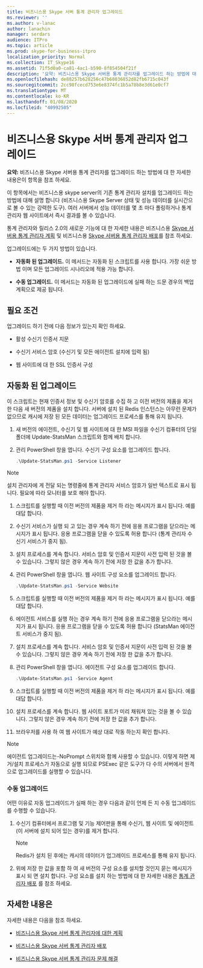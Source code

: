 ```yaml
---
title: 비즈니스용 Skype 서버 통계 관리자 업그레이드
ms.reviewer: ''
ms.author: v-lanac
author: lanachin
manager: serdars
audience: ITPro
ms.topic: article
ms.prod: skype-for-business-itpro
localization_priority: Normal
ms.collection: IT_Skype16
ms.assetid: 71f5d0a0-ca81-4ac1-b590-8f854504f21f
description: '요약: 비즈니스용 Skype 서버용 통계 관리자를 업그레이드 하는 방법에 대 한 자세한 내용은이 항목을 참조 하세요.'
ms.openlocfilehash: de88257b628256c47b68036852d82fb6715c043f
ms.sourcegitcommit: 2cc98fcecd753e6e8374fc1b5a78b8e3d61e0cf7
ms.translationtype: MT
ms.contentlocale: ko-KR
ms.lasthandoff: 01/08/2020
ms.locfileid: "40992505"
---
```

# <a name="upgrade-statistics-manager-for-skype-for-business-server"></a>비즈니스용 Skype 서버 통계 관리자 업그레이드
 
**요약:** 비즈니스용 Skype 서버용 통계 관리자를 업그레이드 하는 방법에 대 한 자세한 내용은이 항목을 참조 하세요.
  
이 항목에서는 비즈니스용 skype server의 기존 통계 관리자 설치를 업그레이드 하는 방법에 대해 설명 합니다 (비즈니스용 Skype Server 상태 및 성능 데이터를 실시간으로 볼 수 있는 강력한 도구). 여러 서버에서 성능 데이터를 몇 초 마다 폴링하거나 통계 관리자 웹 사이트에서 즉시 결과를 볼 수 있습니다. 
  
통계 관리자와 릴리스 2.0의 새로운 기능에 대 한 자세한 내용은 비즈니스용 [Skype 서버용 통계 관리자 계획](plan.md) 및 비즈니스용 [Skype 서버용 통계 관리자 배포](deploy.md)를 참조 하세요.
  
업그레이드에는 두 가지 방법이 있습니다.
  
- **자동화 된 업그레이드.** 이 메서드는 자동화 된 스크립트를 사용 합니다. 가장 쉬운 방법 이며 모든 업그레이드 시나리오에 적용 가능 합니다.
    
- **수동 업그레이드.** 이 메서드는 자동화 된 업그레이드에 실패 하는 드문 경우의 백업 계획으로 제공 됩니다.
    
## <a name="prerequisites"></a>필요 조건

업그레이드 하기 전에 다음 정보가 있는지 확인 하세요.
  
- 활성 수신기 인증서 지문
    
- 수신기 서비스 암호 (수신기 및 모든 에이전트 설치에 입력 됨)
    
- 웹 사이트에 대 한 SSL 인증서 구성
    
## <a name="automated-upgrade"></a>자동화 된 업그레이드

이 스크립트는 현재 인증서 정보 및 수신기 암호를 수집 하 고 이전 버전의 제품을 제거한 다음 새 버전의 제품을 설치 합니다. 서버에 설치 된 Redis 인스턴스는 아무런 문제가 없으므로 캐시에 저장 된 모든 데이터는 업그레이드 프로세스를 통해 유지 됩니다.
  
1. 새 버전의 에이전트, 수신기 및 웹 사이트에 대 한 MSI 파일을 수신기 컴퓨터의 단일 폴더에 Update-StatsMan 스크립트와 함께 배치 합니다.
    
2. 관리 PowerShell 창을 엽니다. 수신기 구성 요소를 업그레이드 합니다.
    
   ```PowerShell
   .\Update-StatsMan.ps1 -Service Listener
   ```

> [!NOTE]
> 설치 관리자에 게 전달 되는 명령줄에 통계 관리자 서비스 암호가 일반 텍스트로 표시 됩니다. 필요에 따라 모니터를 보호 해야 합니다. 
  
1. 스크립트를 실행할 때 이전 버전의 제품을 제거 하 라는 메시지가 표시 됩니다. 예를 대답 합니다.
    
2. 수신기 서비스가 실행 되 고 있는 경우 계속 하기 전에 응용 프로그램을 닫으라는 메시지가 표시 됩니다. 응용 프로그램을 닫을 수 있도록 허용 합니다 (통계 관리자 수신기 서비스가 중지 됨).
    
3. 설치 프로세스를 계속 합니다. 서비스 암호 및 인증서 지문이 사전 입력 된 것을 볼 수 있습니다. 그렇지 않은 경우 계속 하기 전에 저장 한 값을 추가 합니다.
    
4. 관리 PowerShell 창을 엽니다. 웹 사이트 구성 요소를 업그레이드 합니다.
    
   ```PowerShell
   .\Update-StatsMan.ps1 -Service Website
   ```

5. 스크립트를 실행할 때 이전 버전의 제품을 제거 하 라는 메시지가 표시 됩니다. 예를 대답 합니다.
    
6. 에이전트 서비스를 실행 하는 경우 계속 하기 전에 응용 프로그램을 닫으라는 메시지가 표시 됩니다. 응용 프로그램을 닫을 수 있도록 허용 합니다 (StatsMan 에이전트 서비스가 중지 됨).
    
7. 설치 프로세스를 계속 합니다. 서비스 암호 및 인증서 지문이 사전 입력 된 것을 볼 수 있습니다. 그렇지 않은 경우 계속 하기 전에 저장 한 값을 추가 합니다.
    
8. 관리 PowerShell 창을 엽니다. 에이전트 구성 요소를 업그레이드 합니다.
    
   ```PowerShell
   .\Update-StatsMan.ps1 -Service Agent
   ```

9. 스크립트를 실행할 때 이전 버전의 제품을 제거 하 라는 메시지가 표시 됩니다. 예를 대답 합니다.
    
10. 설치 프로세스를 계속 합니다. 웹 사이트 포트가 미리 채워져 있는 것을 볼 수 있습니다. 그렇지 않은 경우 계속 하기 전에 저장 한 값을 추가 합니다.
    
11. 브라우저를 사용 하 여 웹 사이트가 예상 대로 작동 하는지 확인 합니다.
    
> [!NOTE]
> 에이전트 업그레이드는-NoPrompt 스위치와 함께 사용할 수 있습니다. 이렇게 하면 제거/설치 프로세스가 자동으로 실행 되므로 PSExec 같은 도구가 다 수의 서버에서 원격으로 업그레이드를 실행할 수 있습니다. 
  
### <a name="manual-upgrade"></a>수동 업그레이드

어떤 이유로 자동 업그레이드가 실패 하는 경우 다음과 같이 언제 든 지 수동 업그레이드를 수행할 수 있습니다.
  
1. 수신기 컴퓨터에서 프로그램 및 기능 제어판을 통해 수신기, 웹 사이트 및 에이전트 (이 서버에 설치 되어 있는 경우)를 제거 합니다. 
    
    > [!NOTE]
    >  Redis가 설치 된 후에는 캐시의 데이터가 업그레이드 프로세스를 통해 유지 됩니다.
  
2. 위에 저장 한 값을 포함 하 여 새 버전의 구성 요소를 설치할 것인지 묻는 메시지가 표시 되 면 설치 합니다. 구성 요소를 설치 하는 방법에 대 한 자세한 내용은 [통계 관리자 배포](deploy.md#BKMK_Deploy) 를 참조 하세요.

    
## <a name="for-more-information"></a>자세한 내용은
<a name="BKMK_Fixed"> </a>

자세한 내용은 다음을 참조 하세요.
  
- [비즈니스용 Skype 서버 통계 관리자에 대한 계획](plan.md)
    
- [비즈니스용 Skype 서버 통계 관리자 배포](deploy.md)
    
- [비즈니스용 Skype 서버 통계 관리자 문제 해결](troubleshoot.md)
